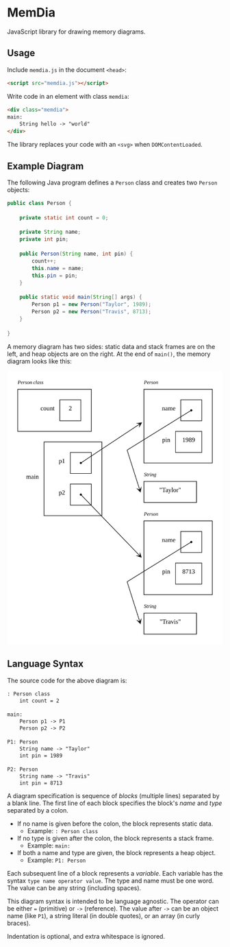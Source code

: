 # MemDia
JavaScript library for drawing memory diagrams.


## Usage

Include `memdia.js` in the document `<head>`:

``` html
<script src="memdia.js"></script>
```

Write code in an element with class `memdia`:

``` html
<div class="memdia">
main:
    String hello -> "world"
</div>
```

The library replaces your code with an `<svg>` when `DOMContentLoaded`.


## Example Diagram

The following Java program defines a `Person` class and creates two `Person` objects:

``` java
public class Person {

    private static int count = 0;

    private String name;
    private int pin;

    public Person(String name, int pin) {
        count++;
        this.name = name;
        this.pin = pin;
    }

    public static void main(String[] args) {
        Person p1 = new Person("Taylor", 1989);
        Person p2 = new Person("Travis", 8713);
    }

}
```

A memory diagram has two sides: static data and stack frames are on the left, and heap objects are on the right.
At the end of `main()`, the memory diagram looks like this:

![Diagram of Person.java](https://raw.githubusercontent.com/ellonamac/MemDia/main/Person.svg)


## Language Syntax

The source code for the above diagram is:

```
: Person class
    int count = 2

main:
    Person p1 -> P1
    Person p2 -> P2

P1: Person
    String name -> "Taylor"
    int pin = 1989

P2: Person
    String name -> "Travis"
    int pin = 8713
```

A diagram specification is sequence of *blocks* (multiple lines) separated by a blank line.
The first line of each block specifies the block's *name* and *type* separated by a colon.

* If no name is given before the colon, the block represents static data.
    * Example: `: Person class`
* If no type is given after the colon, the block represents a stack frame.
    * Example: `main:`
* If both a name and type are given, the block represents a heap object.
    * Example: `P1: Person`

Each subsequent line of a block represents a *variable*.
Each variable has the syntax `type name operator value`.
The type and name must be one word.
The value can be any string (including spaces).

This diagram syntax is intended to be language agnostic.
The operator can be either `=` (primitive) or `->` (reference).
The value after `->` can be an object name (like `P1`), a string literal (in double quotes), or an array (in curly braces).

Indentation is optional, and extra whitespace is ignored.
